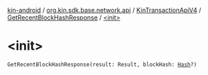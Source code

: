 [kin-android](../../../index.md) / [org.kin.sdk.base.network.api](../../index.md) / [KinTransactionApiV4](../index.md) / [GetRecentBlockHashResponse](index.md) / [&lt;init&gt;](./-init-.md)

# &lt;init&gt;

`GetRecentBlockHashResponse(result: Result, blockHash: `[`Hash`](../../../org.kin.sdk.base.models.solana/-hash/index.md)`?)`